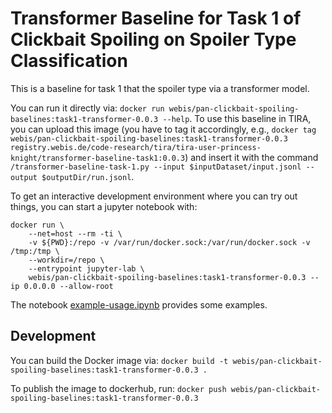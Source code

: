 # Transformer Baseline for Task 1 of Clickbait Spoiling on Spoiler Type Classification

This is a baseline for task 1 that the spoiler type via a transformer model.

You can run it directly via: `docker run webis/pan-clickbait-spoiling-baselines:task1-transformer-0.0.3 --help`.
To use this baseline in TIRA, you can upload this image (you have to tag it accordingly, e.g., `docker tag webis/pan-clickbait-spoiling-baselines:task1-transformer-0.0.3  registry.webis.de/code-research/tira/tira-user-princess-knight/transformer-baseline-task1:0.0.3`) and insert it with the command `/transformer-baseline-task-1.py --input $inputDataset/input.jsonl --output $outputDir/run.jsonl`.

To get an interactive development environment where you can try out things, you can start a jupyter notebook with:

```
docker run \
	--net=host --rm -ti \
	-v ${PWD}:/repo -v /var/run/docker.sock:/var/run/docker.sock -v /tmp:/tmp \
	--workdir=/repo \
	--entrypoint jupyter-lab \
	webis/pan-clickbait-spoiling-baselines:task1-transformer-0.0.3 --ip 0.0.0.0 --allow-root
```

The notebook [example-usage.ipynb](example-usage.ipynb) provides some examples.

## Development

You can build the Docker image via: `docker build -t webis/pan-clickbait-spoiling-baselines:task1-transformer-0.0.3 .`

To publish the image to dockerhub, run: `docker push webis/pan-clickbait-spoiling-baselines:task1-transformer-0.0.3`

